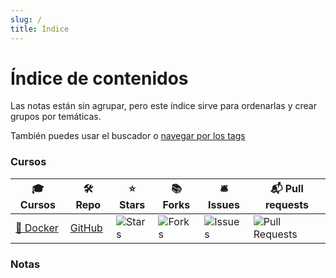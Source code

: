 ```yaml
---
slug: /
title: Índice
---
```


# Índice de contenidos

Las notas están sin agrupar, pero este índice sirve para ordenarlas y crear grupos por temáticas.

También puedes usar el buscador o [navegar por los tags](https://pabpereza.dev/docs/tags)


### Cursos

| 🎓 Cursos | 🛠️ Repo | ⭐ Stars | 📚 Forks | 🛎 Issues | 📬 Pull requests |
| --- | --- | --- | --- | --- | --- |
| [🐳 Docker](https://pabpereza.dev/docs/Cursos/Docker) | [GitHub](https://github.com/pabpereza/curso-docker) | ![Stars](https://img.shields.io/github/stars/pabpereza/curso-docker?style=flat-square&labelColor=343b41) | ![Forks](https://img.shields.io/github/forks/pabpereza/curso-docker?style=flat-square&labelColor=343b41) | ![Issues](https://img.shields.io/github/issues/pabpereza/curso-docker?style=flat-square&labelColor=343b41) | ![Pull Requests](https://img.shields.io/github/issues-pr/pabpereza/curso-docker?style=flat-square&labelColor=343b41) |



### Notas

